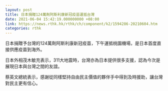 ```yaml
---
layout: post
title: 日本捐贈124萬劑阿斯利康新冠疫苗運抵台灣
date: 2021-06-04 15:42:19.000000000 +08:00
link: https://news.rthk.hk/rthk/ch/component/k2/1594286-20210604.htm
categories: rthk
---
```


日本捐贈予台灣的124萬劑阿斯利康新冠疫苗，下午運抵桃園機場，是日本首度直接供應疫苗到海外。

日本外相茂木敏充表示，311大地震時，台灣亦為日本提供很多支援，認為今次是展現日本與台灣之間的友誼。

蔡英文總統表示，感謝從同樣堅持自由民主價值的夥伴手中得到及時援助，讓台灣對民主更有信心。

